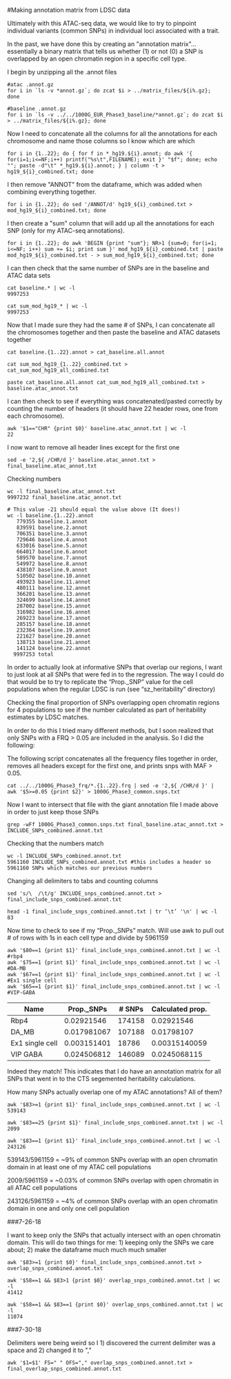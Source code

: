 #Making annotation matrix from LDSC data

Ultimately with this ATAC-seq data, we would like to try to pinpoint individual variants (common SNPs) in individual loci associated with a trait.

In the past, we have done this by creating an "annotation matrix"... essentially a binary matrix that tells us whether (1) or not (0) a SNP is overlapped by an open chromatin region in a specific cell type.

I begin by unzipping all the .annot files

```shell
#atac .annot.gz
for i in `ls -v *annot.gz`; do zcat $i > ../matrix_files/${i%.gz}; done 

#baseline .annot.gz
for i in `ls -v ../../1000G_EUR_Phase3_baseline/*annot.gz`; do zcat $i > ../matrix_files/${i%.gz}; done 
```
Now I need to concatenate all the columns for all the annotations for each chromosome and name those columns so I know which are which

```shell
for i in {1..22}; do { for f in *_hg19.${i}.annot; do awk '{ for(i=1;i<=NF;i++) printf("%s\t",FILENAME); exit }' "$f"; done; echo ""; paste -d"\t" *_hg19.${i}.annot; } | column -t > hg19_${i}_combined.txt; done
```
I then remove "ANNOT" from the dataframe, which was added when combining everything together.

```shell
for i in {1..22}; do sed '/ANNOT/d' hg19_${i}_combined.txt > mod_hg19_${i}_combined.txt; done
```

I then create a "sum" column that will add up all the annotations for each SNP (only for my ATAC-seq annotations).

```shell
for i in {1..22}; do awk 'BEGIN {print "sum"}; NR>1 {sum=0; for(i=1; i<=NF; i++) sum += $i; print sum }' mod_hg19_${i}_combined.txt | paste mod_hg19_${i}_combined.txt - > sum_mod_hg19_${i}_combined.txt; done
```

I can then check that the same number of SNPs are in the baseline and ATAC data sets

```shell
cat baseline.* | wc -l  
9997253

cat sum_mod_hg19_* | wc -l
9997253
```

Now that I made sure they had the same # of SNPs, I can concatenate all the chromosomes together and then paste the baseline and ATAC datasets together

```shell
cat baseline.{1..22}.annot > cat_baseline.all.annot

cat sum_mod_hg19_{1..22}_combined.txt > cat_sum_mod_hg19_all_combined.txt

paste cat_baseline.all.annot cat_sum_mod_hg19_all_combined.txt > baseline.atac_annot.txt
```

I can then check to see if everything was concatenated/pasted correctly by counting the number of headers (it should have 22 header rows, one from each chromosome).

```shell
awk '$1=="CHR" {print $0}' baseline.atac_annot.txt | wc -l
22
```

I now want to remove all header lines except for the first one

```shell
sed -e '2,${ /CHR/d }' baseline.atac_annot.txt > final_baseline.atac_annot.txt
```

Checking numbers

```shell
wc -l final_baseline.atac_annot.txt 
9997232 final_baseline.atac_annot.txt

# This value -21 should equal the value above (It does!)
wc -l baseline.{1..22}.annot
   779355 baseline.1.annot
   839591 baseline.2.annot
   706351 baseline.3.annot
   729646 baseline.4.annot
   633016 baseline.5.annot
   664017 baseline.6.annot
   589570 baseline.7.annot
   549972 baseline.8.annot
   438107 baseline.9.annot
   510502 baseline.10.annot
   493923 baseline.11.annot
   480111 baseline.12.annot
   366201 baseline.13.annot
   324699 baseline.14.annot
   287002 baseline.15.annot
   316982 baseline.16.annot
   269223 baseline.17.annot
   285157 baseline.18.annot
   232364 baseline.19.annot
   221627 baseline.20.annot
   138713 baseline.21.annot
   141124 baseline.22.annot
  9997253 total
```

In order to actually look at informative SNPs that overlap our regions, I want to just look at all SNPs that were fed in to the regression. The way I could do that would be to try to replicate the “Prop._SNP” value for the cell populations when the regular LDSC is run (see “sz_heritability” directory)

Checking the final proportion of SNPs overlapping open chromatin regions for 4 populations to see if the number calculated as part of heritability estimates by LDSC matches.   

In order to do this I tried many different methods, but I soon realized that only SNPs with a FRQ > 0.05 are included in the analysis. So I did the following:

The following script concatenates all the frequency files together in order, removes all headers except for the first one, and prints snps with MAF > 0.05.

```shell
cat ../../1000G_Phase3_frq/*.{1..22}.frq | sed -e '2,${ /CHR/d }' | awk '$5>=0.05 {print $2}' > 1000G_Phase3_common.snps.txt
```

Now I want to intersect that file with the giant annotation file  I made above in order to just keep those SNPs

```shell
grep -wFf 1000G_Phase3_common.snps.txt final_baseline.atac_annot.txt > INCLUDE_SNPs_combined.annot.txt
```

Checking that the numbers match

```shell
wc -l INCLUDE_SNPs_combined.annot.txt 
5961160 INCLUDE_SNPs_combined.annot.txt #this includes a header so 5961160 SNPs which matches our previous numbers
```
Changing all delimiters to tabs and counting columns

```shell
sed 's/\  /\t/g' INCLUDE_snps_combined.annot.txt > final_include_snps_combined.annot.txt

head -1 final_include_snps_combined.annot.txt | tr ‘\t’ '\n' | wc -l
83
```
Now time to check to see if my “Prop._SNPs” match. Will use awk to pull out # of rows with 1s in each cell type and divide by 5961159

```shell
awk '$80==1 {print $1}' final_include_snps_combined.annot.txt | wc -l #rbp4
awk '$75==1 {print $1}' final_include_snps_combined.annot.txt | wc -l #DA-MB
awk '$67==1 {print $1}' final_include_snps_combined.annot.txt | wc -l #Ex1 single cell
awk '$65==1 {print $1}' final_include_snps_combined.annot.txt | wc -l #VIP-GABA
```

| Name | Prop._SNPs |  # SNPs | Calculated prop. |
|---|---|---|---|
| Rbp4 | 0.02921546 | 174158 | 0.02921546 |
| DA_MB | 0.017981067 | 107188 | 0.01798107 |
| Ex1 single cell | 0.003151401 | 18786 | 0.00315140059 |
|VIP GABA | 0.024506812 | 146089 | 0.0245068115 |  

Indeed they match! This indicates that I do have an annotation matrix for all SNPs that went in to the CTS segemented heritability calculations.

How many SNPs actually overlap one of my ATAC annotations? All of them?

```shell
awk '$83>=1 {print $1}' final_include_snps_combined.annot.txt | wc -l
539143

awk '$83==25 {print $1}' final_include_snps_combined.annot.txt | wc -l
2099

awk '$83==1 {print $1}' final_include_snps_combined.annot.txt | wc -l
243126
```
539143/5961159 = ~9% of common SNPs overlap with an open chromatin domain in at least one of my ATAC cell populations

2009/5961159 = ~0.03% of common SNPs overlap with open chromatin in all ATAC cell populations

243126/5961159 = ~4% of common SNPs overlap with an open chromatin domain in one and only one cell population



###7-26-18

I want to keep only the SNPs that actually intersect with an open chromatin domain. This will do two things for me: 1) keeping only the SNPs we care about; 2) make the dataframe much much much smaller

```shell
awk '$83>=1 {print $0}' final_include_snps_combined.annot.txt > overlap_snps_combined.annot.txt
```

```shell
awk '$58==1 && $83>1 {print $0}' overlap_snps_combined.annot.txt | wc -l
41412

awk '$58==1 && $83==1 {print $0}' overlap_snps_combined.annot.txt | wc -l
11074
```

###7-30-18

Delimiters were being weird so I 1) discovered the current delimiter was a space and 2) changed it to ","

```shell
awk '$1=$1' FS=" " OFS="," overlap_snps_combined.annot.txt > final_overlap_snps_combined.annot.txt
```

